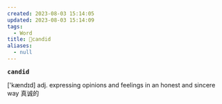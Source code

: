 ```yaml
---
created: 2023-08-03 15:14:05
updated: 2023-08-03 15:14:09
tags:
  - Word
title: 📖candid
aliases:
  - null
---
```


<pre><strong>candid</strong></pre>
['kændɪd]
adj. expressing opinions and feelings in an honest and sincere way 真诚的
